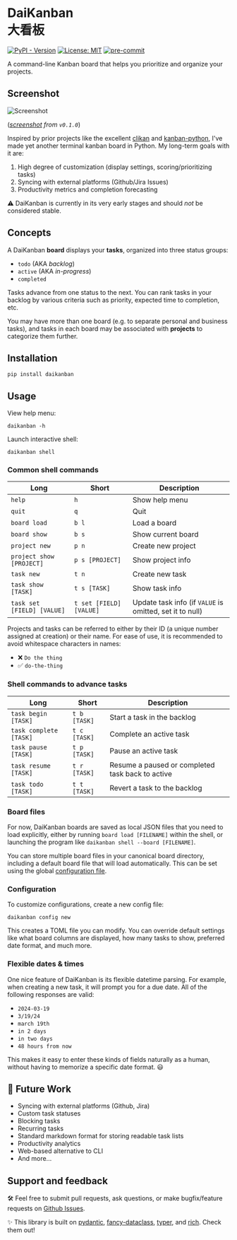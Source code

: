 # DaiKanban <br/> 大看板

[![PyPI - Version](https://img.shields.io/pypi/v/daikanban)](https://pypi.org/project/daikanban)
[![License: MIT](https://img.shields.io/badge/License-MIT-yellow.svg)](https://raw.githubusercontent.com/jeremander/daikanban/main/LICENSE)
[![pre-commit](https://img.shields.io/badge/pre--commit-enabled-brightgreen?logo=pre-commit)](https://github.com/pre-commit/pre-commit)

A command-line Kanban board that helps you prioritize and organize your projects.

## Screenshot

![Screenshot](doc/screenshot_v0_1_0.png)

(*[screenshot](https://github.com/jeremander/daikanban/blob/main/doc/screenshot_v0_1_0.png) from `v0.1.0`*)

Inspired by prior projects like the excellent [clikan] and [kanban-python], I've made yet another terminal kanban board in Python. My long-term goals with it are:

1. High degree of customization (display settings, scoring/prioritizing tasks)
2. Syncing with external platforms (Github/Jira Issues)
3. Productivity metrics and completion forecasting

⚠️ DaiKanban is currently in its very early stages and should *not* be considered stable.

## Concepts

A DaiKanban **board** displays your **tasks**, organized into three status groups:

- `todo` (AKA *backlog*)
- `active` (AKA *in-progress*)
- `completed`

Tasks advance from one status to the next. You can rank tasks in your backlog by various criteria such as priority, expected time to completion, etc.

You may have more than one board (e.g. to separate personal and business tasks), and tasks in each board may be associated with **projects** to categorize them further.

## Installation

```shell
pip install daikanban
```

## Usage

View help menu:

```shell
daikanban -h
```

Launch interactive shell:

```shell
daikanban shell
```

### Common shell commands

| Long | Short | Description |
| --- | --- | --- |
| `help` | `h` | Show help menu |
| `quit` | `q` | Quit |
| `board load` | `b l` | Load a board |
| `board show` | `b s` | Show current board |
| `project new` | `p n` | Create new project |
| `project show [PROJECT]` | `p s [PROJECT]` | Show project info |
| `task new` | `t n` | Create new task |
| `task show [TASK]` | `t s [TASK]` | Show task info |
| `task set [FIELD] [VALUE]` | `t set [FIELD] [VALUE]` | Update task info (if `VALUE` is omitted, set it to null) |

Projects and tasks can be referred to either by their ID (a unique number assigned at creation) or their name. For ease of use, it is recommended to avoid whitespace characters in names:

- ❌ `Do the thing`
- ✅ `do-the-thing`

### Shell commands to advance tasks

| Long | Short | Description |
| --- | --- | --- |
| `task begin [TASK]` | `t b [TASK]` | Start a task in the backlog |
| `task complete [TASK]` | `t c [TASK]` | Complete an active task |
| `task pause [TASK]` | `t p [TASK]` | Pause an active task |
| `task resume [TASK]` | `t r [TASK]` | Resume a paused or completed task back to active |
| `task todo [TASK]` | `t t [TASK]` | Revert a task to the backlog |

### Board files

For now, DaiKanban boards are saved as local JSON files that you need to load explicitly, either by running `board load [FILENAME]` within the shell, or launching the program like `daikanban shell --board [FILENAME]`.

You can store multiple board files in your canonical board directory, including a default board file that will load automatically. This can be set using the global [configuration file](#configuration).

### Configuration

To customize configurations, create a new config file:

```shell
daikanban config new
```

This creates a TOML file you can modify. You can override default settings like what board columns are displayed, how many tasks to show, preferred date format, and much more.

### Flexible dates & times

One nice feature of DaiKanban is its flexible datetime parsing. For example, when creating a new task, it will prompt you for a due date. All of the following responses are valid:

- `2024-03-19`
- `3/19/24`
- `march 19th`
- `in 2 days`
- `in two days`
- `48 hours from now`

This makes it easy to enter these kinds of fields naturally as a human, without having to memorize a specific date format. 😃

## 🚧 Future Work

- Syncing with external platforms (Github, Jira)
- Custom task statuses
- Blocking tasks
- Recurring tasks
- Standard markdown format for storing readable task lists
- Productivity analytics
- Web-based alternative to CLI
- And more...

## Support and feedback

🛠️ Feel free to submit pull requests, ask questions, or make bugfix/feature requests on [Github Issues](https://github.com/jeremander/daikanban/issues).

✨ This library is built on [pydantic], [fancy-dataclass], [typer], and [rich]. Check them out!

[clikan]: https://github.com/kitplummer/clikan
[fancy-dataclass]: https://github.com/jeremander/fancy-dataclass
[kanban-python]: https://github.com/Zaloog/kanban-python
[pydantic]: https://github.com/pydantic/pydantic
[rich]: https://github.com/Textualize/rich
[typer]: https://github.com/tiangolo/typer
